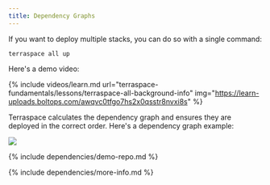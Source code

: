 ```yaml
---
title: Dependency Graphs
---
```


If you want to deploy multiple stacks, you can do so with a single command:

    terraspace all up

Here's a demo video:

{% include videos/learn.md
     url="terraspace-fundamentals/lessons/terraspace-all-background-info"
     img="https://learn-uploads.boltops.com/awqvc0tfgo7hs2x0qsstr8nvxi8s" %}

Terraspace calculates the dependency graph and ensures they are deployed in the correct order. Here's a dependency graph example:

![](https://img.boltops.com/boltops/tools/terraspace/dependencies/medium-example-1.png)

{% include dependencies/demo-repo.md %}

{% include dependencies/more-info.md %}

